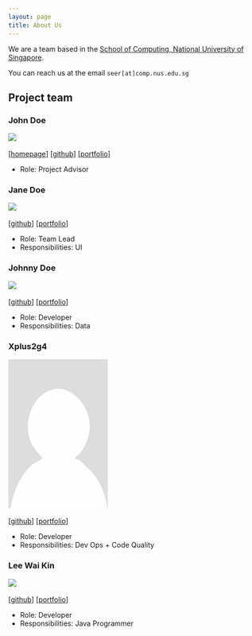 ```yaml
---
layout: page
title: About Us
---
```


We are a team based in the [School of Computing, National University of Singapore](https://www.comp.nus.edu.sg).

You can reach us at the email `seer[at]comp.nus.edu.sg`

## Project team

### John Doe

<img src="images/johndoe.png" width="200px">

[[homepage](http://www.comp.nus.edu.sg/~damithch)]
[[github](https://github.com/johndoe)]
[[portfolio](team/johndoe.md)]

* Role: Project Advisor

### Jane Doe

<img src="images/johndoe.png" width="200px">

[[github](http://github.com/johndoe)]
[[portfolio](team/johndoe.md)]

* Role: Team Lead
* Responsibilities: UI

### Johnny Doe

<img src="images/johndoe.png" width="200px">

[[github](http://github.com/johndoe)] [[portfolio](team/johndoe.md)]

* Role: Developer
* Responsibilities: Data

### Xplus2g4

<img src="images/xplus2g4.png" width="200px">

[[github](http://github.com/xplus2g4)]
[[portfolio](team/xplus2g4.md)]

* Role: Developer
* Responsibilities: Dev Ops + Code Quality

### Lee Wai Kin

<img src="images/leewaikin19.png" width="200px">

[[github](http://github.com/leewaikin19)]
[[portfolio](team/johndoe.md)]

* Role: Developer
* Responsibilities: Java Programmer
